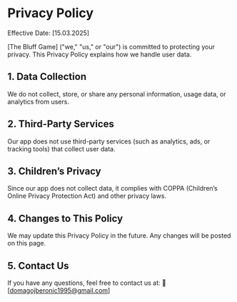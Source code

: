 # Privacy Policy

Effective Date: [15.03.2025]

[The Bluff Game] ("we," "us," or "our") is committed to protecting your privacy. This Privacy Policy explains how we handle user data.

## 1. Data Collection
We do not collect, store, or share any personal information, usage data, or analytics from users.

## 2. Third-Party Services
Our app does not use third-party services (such as analytics, ads, or tracking tools) that collect user data.

## 3. Children’s Privacy
Since our app does not collect data, it complies with COPPA (Children’s Online Privacy Protection Act) and other privacy laws.

## 4. Changes to This Policy
We may update this Privacy Policy in the future. Any changes will be posted on this page.

## 5. Contact Us
If you have any questions, feel free to contact us at:
📧 [domagojberonic1995@gmail.com]
